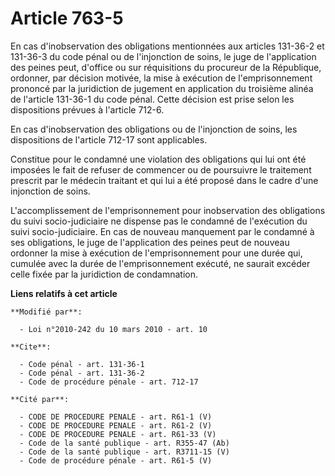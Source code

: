 # Article 763-5

En cas d'inobservation des obligations mentionnées aux articles 131-36-2 et 131-36-3 du code pénal ou de l'injonction de
soins, le juge de l'application des peines peut, d'office ou sur réquisitions du procureur de la République, ordonner, par
décision motivée, la mise à exécution de l'emprisonnement prononcé par la juridiction de jugement en application du troisième
alinéa de l'article 131-36-1 du code pénal. Cette décision est prise selon les dispositions prévues à l'article 712-6. 

En cas d'inobservation des obligations ou de l'injonction de soins, les dispositions de l'article 712-17 sont applicables. 

Constitue pour le condamné une violation des obligations qui lui ont été imposées le fait de refuser de commencer ou de
poursuivre le traitement prescrit par le médecin traitant et qui lui a été proposé dans le cadre d'une injonction de soins.

L'accomplissement de l'emprisonnement pour inobservation des obligations du suivi socio-judiciaire ne dispense pas le
condamné de l'exécution du suivi socio-judiciaire. En cas de nouveau manquement par le condamné à ses obligations, le juge de
l'application des peines peut de nouveau ordonner la mise à exécution de l'emprisonnement pour une durée qui, cumulée avec la
durée de l'emprisonnement exécuté, ne saurait excéder celle fixée par la juridiction de condamnation.

**Liens relatifs à cet article**

	**Modifié par**:

	  - Loi n°2010-242 du 10 mars 2010 - art. 10

	**Cite**:

	  - Code pénal - art. 131-36-1
	  - Code pénal - art. 131-36-2
	  - Code de procédure pénale - art. 712-17

	**Cité par**:

	  - CODE DE PROCEDURE PENALE - art. R61-1 (V)
	  - CODE DE PROCEDURE PENALE - art. R61-2 (V)
	  - CODE DE PROCEDURE PENALE - art. R61-33 (V)
	  - Code de la santé publique - art. R355-47 (Ab)
	  - Code de la santé publique - art. R3711-15 (V)
	  - Code de procédure pénale - art. R61-5 (V)

